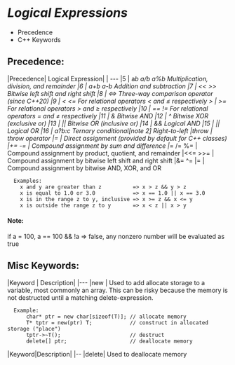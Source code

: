# *Logical Expressions*
* Precedence
* C++ Keywords

## Precedence:
|Precedence| Logical Expression|
| ---
|5  | 	a*b   a/b   a%b 	Multiplication, division, and remainder
|6  | 	a+b   a-b 	Addition and subtraction
|7  | 	<<   >> 	Bitwise left shift and right shift
|8  | 	<=> 	Three-way comparison operator (since C++20)
|9  | 	<   <= 	For relational operators < and ≤ respectively >  |  >= 	For relational operators > and ≥ respectively
|10 | 	==   != 	For relational operators = and ≠ respectively
|11 | 	& 	Bitwise AND
|12 | 	^ 	Bitwise XOR (exclusive or)
|13 | || 	Bitwise OR (inclusive or)
|14 |	&& 	Logical AND
|15 |	|| 	Logical OR
|16 |	a?b:c 	Ternary conditional[note 2] 	Right-to-left
|throw | 	throw operator
|= 	| Direct assignment (provided by default for C++ classes)
|+=   -= |	Compound assignment by sum and difference
|*=   /=   %= |	Compound assignment by product, quotient, and remainder
|<<=   >>= 	| Compound assignment by bitwise left shift and right shift
|&=   ^=   |= 	| Compound assignment by bitwise AND, XOR, and OR

      Examples:
        x and y are greater than z          => x > z && y > z
        x is equal to 1.0 or 3.0            => x == 1.0 || x == 3.0
        x is in the range z to y, inclusive => x >= z && x <= y
        x is outside the range z to y       => x < z || x > y

#### Note:
  if a = 100,
  a == 100 && !a => false, any nonzero number will be evaluated as true


## Misc Keywords:
|Keyword | Description|
|---
|new | Used to add allocate storage to a variable, most commonly an array. This can be risky because the memory is not destructed until a matching delete-expression.

      Example:
          char* ptr = new char[sizeof(T)]; // allocate memory
          T* tptr = new(ptr) T;            // construct in allocated storage ("place")
          tptr->~T();                      // destruct
          delete[] ptr;                    // deallocate memory
|Keyword|Description|
|--
|delete| Used to deallocate memory

